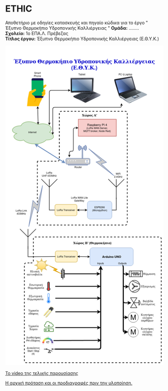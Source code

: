 # ETHIC
Αποθετήριο με οδηγίες κατασκευής και πηγαίο κώδικα για το έργο " Έξυπνο Θερμοκήπιο Υδροπονικής Καλλιέργειας "
**Ομάδα:** ........ <br/>
**Σχολείο:** 1ο ΕΠΑ.Λ. Πρέβεζας<br/>
**Τίτλος έργου:** Έξυπνο Θερμοκήπιο Υδροπονικής Καλλιέργειας (Ε.Θ.Υ.Κ.)<br/> 

![alt text](https://github.com/stav98/ETHIC/blob/master/resources/images/BlockDiagram_1s.png)

<a href="https://www.youtube.com/embed/EgXMZQicLHs">Το video της τελικής παρουσίασης</a>

<a href="https://github.com/stav98/UrsaRobotics_SmartHome/blob/master/protasi-specs.md" target="_blank">Η αρχική πρόταση και οι προδιαγραφές πριν την υλοποίηση.</a>
